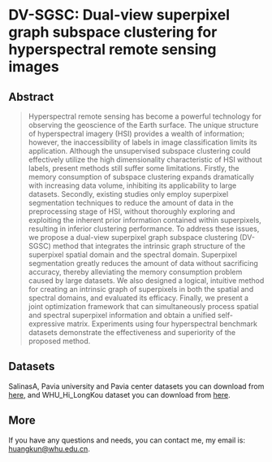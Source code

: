 # DV-SGSC: Dual-view superpixel graph subspace clustering for hyperspectral remote sensing images
## Abstract
> Hyperspectral remote sensing has become a powerful technology for observing the geoscience of the Earth surface. The unique structure of hyperspectral imagery (HSI) provides a wealth of information; however, the inaccessibility of labels in image classification limits its application. Although the unsupervised subspace clustering could effectively utilize the high dimensionality characteristic of HSI without labels, present methods still suffer some limitations. Firstly, the memory consumption of subspace clustering expands dramatically with increasing data volume, inhibiting its applicability to large datasets. Secondly, existing studies only employ superpixel segmentation techniques to reduce the amount of data in the preprocessing stage of HSI, without thoroughly exploring and exploiting the inherent prior information contained within superpixels, resulting in inferior clustering performance. To address these issues, we propose a dual-view superpixel graph subspace clustering (DV-SGSC) method that integrates the intrinsic graph structure of the superpixel spatial domain and the spectral domain. Superpixel segmentation greatly reduces the amount of data without sacrificing accuracy, thereby alleviating the memory consumption problem caused by large datasets. We also designed a logical, intuitive method for creating an intrinsic graph of superpixels in both the spatial and spectral domains, and evaluated its efficacy. Finally, we present a joint optimization framework that can simultaneously process spatial and spectral superpixel information and obtain a unified self-expressive matrix. Experiments using four hyperspectral benchmark datasets demonstrate the effectiveness and superiority of the proposed method.
## Datasets
SalinasA, Pavia university and Pavia center datasets you can download from [here](https://www.ehu.eus/ccwintco/index.php?title=Hyperspectral_Remote_Sensing_Scenes#Pavia_Centre_and_University), and WHU_Hi_LongKou dataset you can download from [here](http://rsidea.whu.edu.cn/resource_WHUHi_sharing.htm).
## More
If you have any questions and needs, you can contact me, my email is: huangkun@whu.edu.cn.
